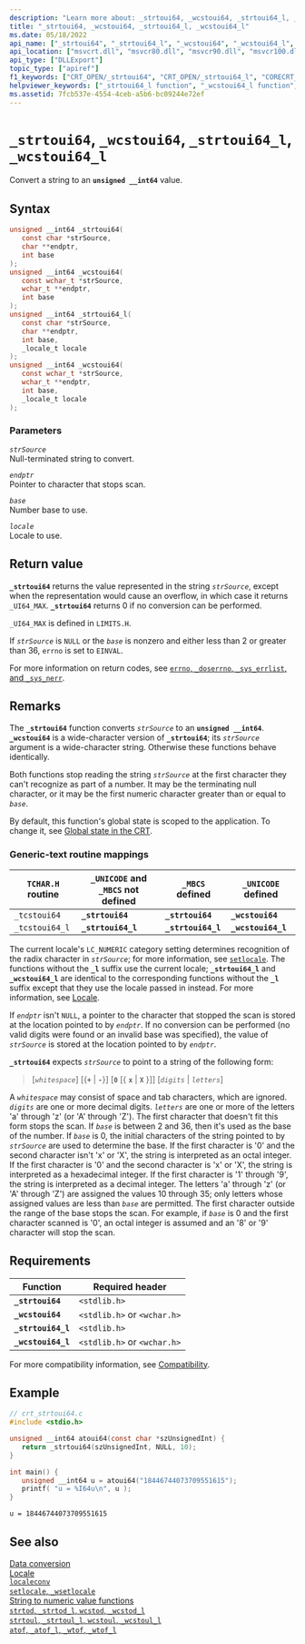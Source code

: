 ```yaml
---
description: "Learn more about: _strtoui64, _wcstoui64, _strtoui64_l, _wcstoui64_l"
title: "_strtoui64, _wcstoui64, _strtoui64_l, _wcstoui64_l"
ms.date: 05/18/2022
api_name: ["_strtoui64", "_strtoui64_l", "_wcstoui64", "_wcstoui64_l", "_o__strtoui64", "_o__strtoui64_l", "_o__wcstoui64", "_o__wcstoui64_l"]
api_location: ["msvcrt.dll", "msvcr80.dll", "msvcr90.dll", "msvcr100.dll", "msvcr100_clr0400.dll", "msvcr110.dll", "msvcr110_clr0400.dll", "msvcr120.dll", "msvcr120_clr0400.dll", "ucrtbase.dll", "api-ms-win-crt-convert-l1-1-0.dll", "ntoskrnl.exe", "api-ms-win-crt-private-l1-1-0.dll"]
api_type: ["DLLExport"]
topic_type: ["apiref"]
f1_keywords: ["CRT_OPEN/_strtoui64", "CRT_OPEN/_strtoui64_l", "CORECRT_WSTDLIB/_wcstoui64", "CORECRT_WSTDLIB/_wcstoui64_l", "TCHAR/_tcstoui64", "TCHAR_tcstoui64_l", "_strtoui64", "_strtoui64_l", "_wcstoui64", "_wcstoui64_l", "_tcstoui64", "_tcstoui64_l", "strtoui64", "strtoui64_l", "wcstoui64", "wcstoui64_l"]
helpviewer_keywords: ["_strtoui64_l function", "_wcstoui64_l function", "string conversion, to integers", "wcstoui64_l function", "_strtoui64 function", "_wcstoui64 function", "wcstoui64 function", "strtoui64_l function", "strtoui64 function"]
ms.assetid: 7fcb537e-4554-4ceb-a5b6-bc09244e72ef
---
```

# `_strtoui64`, `_wcstoui64`, `_strtoui64_l`, `_wcstoui64_l`

Convert a string to an **`unsigned __int64`** value.

## Syntax

```C
unsigned __int64 _strtoui64(
   const char *strSource,
   char **endptr,
   int base
);
unsigned __int64 _wcstoui64(
   const wchar_t *strSource,
   wchar_t **endptr,
   int base
);
unsigned __int64 _strtoui64_l(
   const char *strSource,
   char **endptr,
   int base,
   _locale_t locale
);
unsigned __int64 _wcstoui64(
   const wchar_t *strSource,
   wchar_t **endptr,
   int base,
   _locale_t locale
);
```

### Parameters

*`strSource`*\
Null-terminated string to convert.

*`endptr`*\
Pointer to character that stops scan.

*`base`*\
Number base to use.

*`locale`*\
Locale to use.

## Return value

**`_strtoui64`** returns the value represented in the string *`strSource`*, except when the representation would cause an overflow, in which case it returns `_UI64_MAX`. **`_strtoui64`** returns 0 if no conversion can be performed.

`_UI64_MAX` is defined in `LIMITS.H`.

If *`strSource`* is `NULL` or the *`base`* is nonzero and either less than 2 or greater than 36, `errno` is set to `EINVAL`.

For more information on return codes, see [`errno`, `_doserrno`, `_sys_errlist`, and `_sys_nerr`](../errno-doserrno-sys-errlist-and-sys-nerr.md).

## Remarks

The **`_strtoui64`** function converts *`strSource`* to an **`unsigned __int64`**. **`_wcstoui64`** is a wide-character version of **`_strtoui64`**; its *`strSource`* argument is a wide-character string. Otherwise these functions behave identically.

Both functions stop reading the string *`strSource`* at the first character they can't recognize as part of a number. It may be the terminating null character, or it may be the first numeric character greater than or equal to *`base`*.

By default, this function's global state is scoped to the application. To change it, see [Global state in the CRT](../global-state.md).

### Generic-text routine mappings

| `TCHAR.H` routine | `_UNICODE` and `_MBCS` not defined | `_MBCS` defined | `_UNICODE` defined |
|---|---|---|---|
| `_tcstoui64` | **`_strtoui64`** | **`_strtoui64`** | **`_wcstoui64`** |
| `_tcstoui64_l` | **`_strtoui64_l`** | **`_strtoui64_l`** | **`_wcstoui64_l`** |

The current locale's `LC_NUMERIC` category setting determines recognition of the radix character in *`strSource`*; for more information, see [`setlocale`](setlocale-wsetlocale.md). The functions without the **`_l`** suffix use the current locale; **`_strtoui64_l`** and **`_wcstoui64_l`** are identical to the corresponding functions without the **`_l`** suffix except that they use the locale passed in instead. For more information, see [Locale](../locale.md).

If *`endptr`* isn't `NULL`, a pointer to the character that stopped the scan is stored at the location pointed to by *`endptr`*. If no conversion can be performed (no valid digits were found or an invalid base was specified), the value of *`strSource`* is stored at the location pointed to by *`endptr`*.

**`_strtoui64`** expects *`strSource`* to point to a string of the following form:

> [*`whitespace`*] [{**`+`** \| **`-`**}] [**`0`** [{ **`x`** \| **`X`** }]] [*`digits`*  \| *`letters`*]

A *`whitespace`* may consist of space and tab characters, which are ignored. *`digits`* are one or more decimal digits. *`letters`* are one or more of the letters 'a' through 'z' (or 'A' through 'Z'). The first character that doesn't fit this form stops the scan. If *`base`* is between 2 and 36, then it's used as the base of the number. If *`base`* is 0, the initial characters of the string pointed to by *`strSource`* are used to determine the base. If the first character is '0' and the second character isn't 'x' or 'X', the string is interpreted as an octal integer. If the first character is '0' and the second character is 'x' or 'X', the string is interpreted as a hexadecimal integer. If the first character is '1' through '9', the string is interpreted as a decimal integer. The letters 'a' through 'z' (or 'A' through 'Z') are assigned the values 10 through 35; only letters whose assigned values are less than *`base`* are permitted. The first character outside the range of the base stops the scan. For example, if *`base`* is 0 and the first character scanned is '0', an octal integer is assumed and an '8' or '9' character will stop the scan.

## Requirements

| Function | Required header |
|--|--|
| **`_strtoui64`** | `<stdlib.h>` |
| **`_wcstoui64`** | `<stdlib.h>` or `<wchar.h>` |
| **`_strtoui64_l`** | `<stdlib.h>` |
| **`_wcstoui64_l`** | `<stdlib.h>` or `<wchar.h>` |

For more compatibility information, see [Compatibility](../compatibility.md).

## Example

```C
// crt_strtoui64.c
#include <stdio.h>

unsigned __int64 atoui64(const char *szUnsignedInt) {
   return _strtoui64(szUnsignedInt, NULL, 10);
}

int main() {
   unsigned __int64 u = atoui64("18446744073709551615");
   printf( "u = %I64u\n", u );
}
```

```Output
u = 18446744073709551615
```

## See also

[Data conversion](../data-conversion.md)\
[Locale](../locale.md)\
[`localeconv`](localeconv.md)\
[`setlocale`, `_wsetlocale`](setlocale-wsetlocale.md)\
[String to numeric value functions](../string-to-numeric-value-functions.md)\
[`strtod`, `_strtod_l`, `wcstod`, `_wcstod_l`](strtod-strtod-l-wcstod-wcstod-l.md)\
[`strtoul`, `_strtoul_l`, `wcstoul`, `_wcstoul_l`](strtoul-strtoul-l-wcstoul-wcstoul-l.md)\
[`atof`, `_atof_l`, `_wtof`, `_wtof_l`](atof-atof-l-wtof-wtof-l.md)
